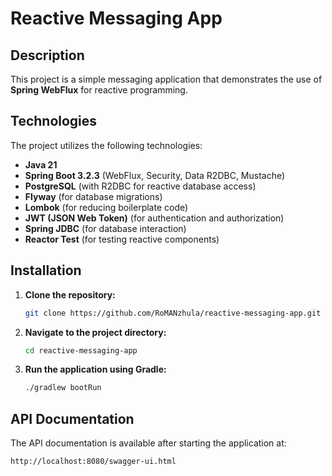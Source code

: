 # Reactive Messaging App

## Description
This project is a simple messaging application that demonstrates the use of **Spring WebFlux** for reactive programming.

## Technologies
The project utilizes the following technologies:
- **Java 21**
- **Spring Boot 3.2.3** (WebFlux, Security, Data R2DBC, Mustache)
- **PostgreSQL** (with R2DBC for reactive database access)
- **Flyway** (for database migrations)
- **Lombok** (for reducing boilerplate code)
- **JWT (JSON Web Token)** (for authentication and authorization)
- **Spring JDBC** (for database interaction)
- **Reactor Test** (for testing reactive components)

## Installation
1. **Clone the repository:**
   ```sh
   git clone https://github.com/RoMANzhula/reactive-messaging-app.git
   ```
2. **Navigate to the project directory:**
   ```sh
   cd reactive-messaging-app
   ```
3. **Run the application using Gradle:**
   ```sh
   ./gradlew bootRun
   ```

## API Documentation
The API documentation is available after starting the application at:
```
http://localhost:8080/swagger-ui.html
```
